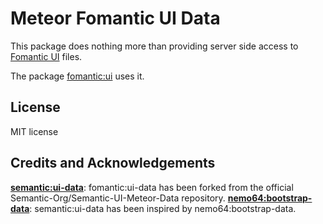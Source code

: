 Meteor Fomantic UI Data
=======================

This package does nothing more than providing server side access to [Fomantic UI](http://fomantic-ui.com) files.

The package [fomantic:ui](https://atmospherejs.com/fomantic/ui) uses it.

License
-------

MIT license

Credits and Acknowledgements
----------------------------
**[semantic:ui-data](https://github.com/Semantic-Org/Semantic-UI-Meteor-Data)**: fomantic:ui-data has been forked from the official Semantic-Org/Semantic-UI-Meteor-Data repository.
**[nemo64:bootstrap-data](https://atmospherejs.com/nemo64/bootstrap-data)**: semantic:ui-data has been inspired by nemo64:bootstrap-data.
